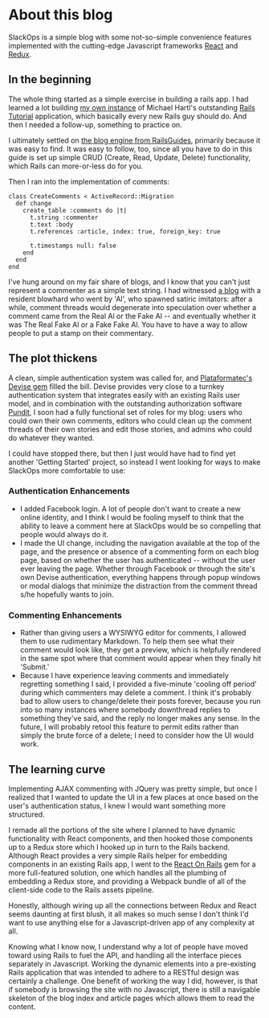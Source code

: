# About this blog
SlackOps is a simple blog with some not-so-simple convenience features
implemented with the cutting-edge Javascript frameworks [React](http://facebook.github.io/react/) and [Redux](http://redux.js.org/).

## In the beginning
The whole thing started as a simple exercise in building a rails app. I had
learned a lot building [my own instance](https://theback140.herokuapp.com/) of
Michael Hartl's outstanding [Rails Tutorial](http://railstutorial.org)
application, which basically every new Rails guy should do. And then I needed a
follow-up, something to practice on.

I ultimately settled on
[the blog engine from RailsGuides](http://guides.rubyonrails.org/getting_started.html),
primarily because it was easy to find. It was easy to follow, too, since all you
have to do in this guide is set up simple CRUD (Create, Read, Update, Delete)
functionality, which Rails can more-or-less do for you.

Then I ran into the implementation of comments:

```
class CreateComments < ActiveRecord::Migration
  def change
    create_table :comments do |t|
      t.string :commenter
      t.text :body
      t.references :article, index: true, foreign_key: true

      t.timestamps null: false
    end
  end
end
```

I've hung around on my fair share of blogs, and I know that you can't just
represent a commenter as a simple text string. I had witnessed
[a blog](http://eschatonblog.com) with a resident blowhard who went by 'Al', who
spawned satiric imitators: after a while, comment threads would degenerate into
speculation over whether a comment came from the Real Al or the Fake Al -- and
eventually whether it was The Real Fake Al or a Fake Fake Al. You have to have a
way to allow people to put a stamp on their commentary.

## The plot thickens
A clean, simple authentication system was called for, and [Plataformatec's
Devise gem](https://github.com/plataformatec/devise) filled the bill. Devise
provides very close to a turnkey authentication system that integrates easily
with an existing Rails user model, and in combination with the outstanding
authorization software [Pundit](https://github.com/elabs/pundit), I soon had a
fully functional set of roles for my blog: users who could own their own
comments, editors who could clean up the comment threads of their own stories
and edit those stories, and admins who could do whatever they wanted.

I could have stopped there, but then I just would have had to find yet another
'Getting Started' project, so instead I went looking for ways to make SlackOps
more comfortable to use:

### Authentication Enhancements
- I added Facebook login. A lot of people don't want to create a new online
  identity, and I think I would be fooling myself to think that the ability to
  leave a comment here at SlackOps would be so compelling that people would
  always do it.
- I made the UI change, including the navigation available at the top of the
  page, and the presence or absence of a commenting form on each blog page,
  based on whether the user has authenticated -- without the user ever leaving
  the page. Whether through Facebook or through the site's own Devise
  authentication, everything happens through popup windows or modal dialogs that
  minimize the distraction from the comment thread s/he hopefully wants to join.

### Commenting Enhancements
- Rather than giving users a WYSIWYG editor for comments, I allowed them to use
  rudimentary Markdown. To help them see what their comment would look like,
  they get a preview, which is helpfully rendered in the same spot where that
  comment would appear when they finally hit 'Submit.'
- Because I have experience leaving comments and immediately regretting
  something I said, I provided a five-minute 'cooling off period' during which
  commenters may delete a comment. I think it's probably bad to allow users to
  change/delete their posts forever, because you run into so many instances
  where somebody downthread replies to something they've said, and the reply no
  longer makes any sense. In the future, I will probably retool this feature to
  permit edits rather than simply the brute force of a delete; I need to
  consider how the UI would work.

## The learning curve
Implementing AJAX commenting with JQuery was pretty simple, but once I realized
that I wanted to update the UI in a few places at once based on the user's
authentication status, I knew I would want something more structured.

I remade all the portions of the site where I planned to have dynamic
functionality with React components, and then hooked those components up to a
Redux store which I hooked up in turn to the Rails backend. Although React
provides a very simple Rails helper for embedding components in an existing
Rails app, I went to the [React On
Rails](https://github.com/shakacode/react_on_rails) gem for a more full-featured
solution, one which handles all the plumbing of embedding a Redux store, and
providing a Webpack bundle of all of the client-side code to the Rails assets
pipeline.

Honestly, although wiring up all the connections between Redux and React seems
daunting at first blush, it all makes so much sense I don't think I'd want to
use anything else for a Javascript-driven app of any complexity at all.

Knowing what I know now, I understand why a lot of people have moved toward
using Rails to fuel the API, and handling all the interface pieces separately in
Javascript. Working the dynamic elements into a pre-existing Rails application
that was intended to adhere to a RESTful design was certainly a challenge.  One
benefit of working the way I did, however, is that if somebody is browsing the
site with no Javascript, there is still a navigable skeleton of the blog index
and article pages which allows them to read the content.
